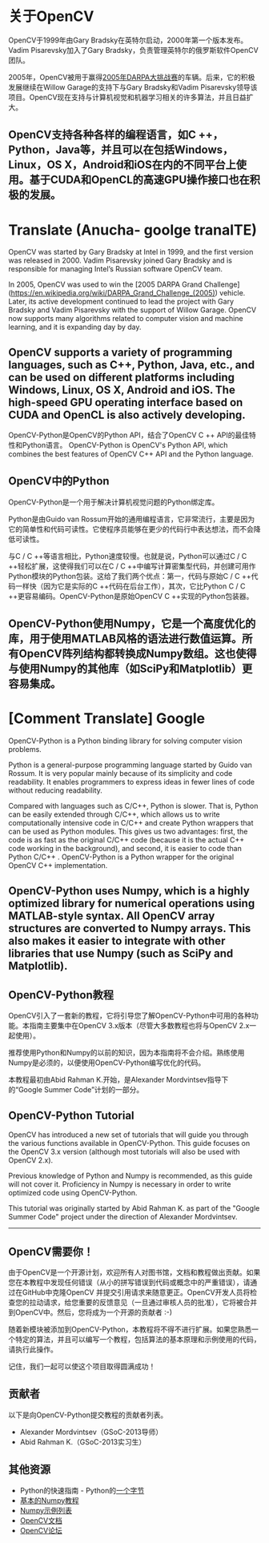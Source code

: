 # 关于OpenCV

OpenCV于1999年由Gary Bradsky在英特尔启动，2000年第一个版本发布。Vadim Pisarevsky加入了Gary Bradsky，负责管理英特尔的俄罗斯软件OpenCV团队。

2005年，OpenCV被用于赢得[2005年DARPA大挑战赛](https://en.wikipedia.org/wiki/DARPA_Grand_Challenge_(2005))的车辆。后来，它的积极发展继续在Willow Garage的支持下与Gary Bradsky和Vadim Pisarevsky领导该项目。OpenCV现在支持与计算机视觉和机器学习相关的许多算法，并且日益扩大。

OpenCV支持各种各样的编程语言，如C ++，Python，Java等，并且可以在包括Windows，Linux，OS X，Android和iOS在内的不同平台上使用。基于CUDA和OpenCL的高速GPU操作接口也在积极的发展。
--------------------------------------------------------------------------------------------------------------------------------
# Translate (Anucha- goolge tranalTE)
OpenCV was started by Gary Bradsky at Intel in 1999, and the first version was released in 2000. Vadim Pisarevsky joined Gary Bradsky and is responsible for managing Intel’s Russian software OpenCV team.

In 2005, OpenCV was used to win the [2005 DARPA Grand Challenge] (https://en.wikipedia.org/wiki/DARPA_Grand_Challenge_(2005)) vehicle. Later, its active development continued to lead the project with Gary Bradsky and Vadim Pisarevsky with the support of Willow Garage. OpenCV now supports many algorithms related to computer vision and machine learning, and it is expanding day by day.

OpenCV supports a variety of programming languages, such as C++, Python, Java, etc., and can be used on different platforms including Windows, Linux, OS X, Android and iOS. The high-speed GPU operating interface based on CUDA and OpenCL is also actively developing. 
-----------------------------------------------------------------------------------------------------------------------------------
OpenCV-Python是OpenCV的Python API，结合了OpenCV C ++ API的最佳特性和Python语言。
OpenCV-Python is OpenCV's Python API, which combines the best features of OpenCV C++ API and the Python language. 

## OpenCV中的Python

OpenCV-Python是一个用于解决计算机视觉问题的Python绑定库。

Python是由Guido van Rossum开始的通用编程语言，它非常流行，主要是因为它的简单性和代码可读性。它使程序员能够在更少的代码行中表达想法，而不会降低可读性。

与C / C ++等语言相比，Python速度较慢。也就是说，Python可以通过C / C ++轻松扩展，这使得我们可以在C / C ++中编写计算密集型代码，并创建可用作Python模块的Python包装。这给了我们两个优点：第一，代码与原始C / C ++代码一样快（因为它是实际的C ++代码在后台工作），其次，它比Python C / C ++更容易编码。OpenCV-Python是原始OpenCV C ++实现的Python包装器。

OpenCV-Python使用Numpy，它是一个高度优化的库，用于使用MATLAB风格的语法进行数值运算。所有OpenCV阵列结构都转换成Numpy数组。这也使得与使用Numpy的其他库（如SciPy和Matplotlib）更容易集成。
-------------------------------------------------------------------------------------------------------------------------------------
# [Comment Translate] Google

OpenCV-Python is a Python binding library for solving computer vision problems.

Python is a general-purpose programming language started by Guido van Rossum. It is very popular mainly because of its simplicity and code readability. It enables programmers to express ideas in fewer lines of code without reducing readability.

Compared with languages ​​such as C/C++, Python is slower. That is, Python can be easily extended through C/C++, which allows us to write computationally intensive code in C/C++ and create Python wrappers that can be used as Python modules. This gives us two advantages: first, the code is as fast as the original C/C++ code (because it is the actual C++ code working in the background), and second, it is easier to code than Python C/C++ . OpenCV-Python is a Python wrapper for the original OpenCV C++ implementation.

OpenCV-Python uses Numpy, which is a highly optimized library for numerical operations using MATLAB-style syntax. All OpenCV array structures are converted to Numpy arrays. This also makes it easier to integrate with other libraries that use Numpy (such as SciPy and Matplotlib). 
---------------------------------------------------------------------------------------------------------------------------------------
## OpenCV-Python教程

OpenCV引入了一套新的教程，它将引导您了解OpenCV-Python中可用的各种功能。本指南主要集中在OpenCV 3.x版本（尽管大多数教程也将与OpenCV 2.x一起使用）。

推荐使用Python和Numpy的以前的知识，因为本指南将不会介绍。熟练使用Numpy是必须的，以便使用OpenCV-Python编写优化的代码。

本教程最初由Abid Rahman K.开始，是Alexander Mordvintsev指导下的“Google Summer Code”计划的一部分。

## OpenCV-Python Tutorial

OpenCV has introduced a new set of tutorials that will guide you through the various functions available in OpenCV-Python. This guide focuses on the OpenCV 3.x version (although most tutorials will also be used with OpenCV 2.x).

Previous knowledge of Python and Numpy is recommended, as this guide will not cover it. Proficiency in Numpy is necessary in order to write optimized code using OpenCV-Python.

This tutorial was originally started by Abid Rahman K. as part of the "Google Summer Code" project under the direction of Alexander Mordvintsev. 
________________________________________________________________________________________________________________________________________
## OpenCV需要你！

由于OpenCV是一个开源计划，欢迎所有人对图书馆，文档和教程做出贡献。如果您在本教程中发现任何错误（从小的拼写错误到代码或概念中的严重错误），请通过在GitHub中克隆OpenCV 并提交引用请求来随意更正。OpenCV开发人员将检查您的拉动请求，给您重要的反馈意见（一旦通过审核人员的批准），它将被合并到OpenCV中。然后，您将成为一个开源的贡献者 :-)

随着新模块被添加到OpenCV-Python，本教程将不得不进行扩展。如果您熟悉一个特定的算法，并且可以编写一个教程，包括算法的基本原理和示例使用的代码，请执行此操作。

记住，我们一起可以使这个项目取得圆满成功！

## 贡献者

以下是向OpenCV-Python提交教程的贡献者列表。

* Alexander Mordvintsev（GSoC-2013导师）
* Abid Rahman K.（GSoC-2013实习生）

## 其他资源
* Python的快速指南 - Python的[一个字节](http://swaroopch.com/notes/python/)
* [基本的Numpy教程](http://wiki.scipy.org/Tentative_NumPy_Tutorial)
* [Numpy示例列表](http://wiki.scipy.org/Numpy_Example_List)
* [OpenCV文档](http://docs.opencv.org/)
* [OpenCV论坛](http://answers.opencv.org/questions/)